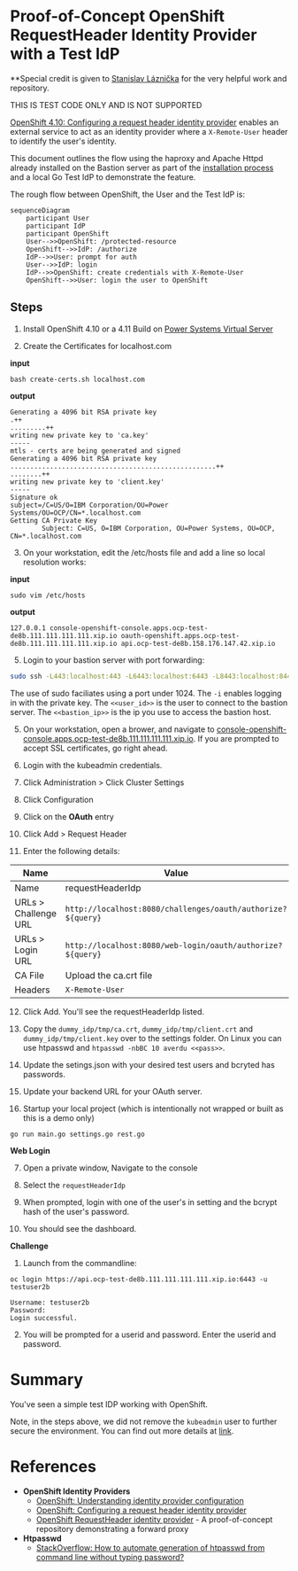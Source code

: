 # **Proof-of-Concept** OpenShift RequestHeader Identity Provider with a Test IdP

**Special credit is given to [Stanislav Láznička](https://github.com/stlaz/openshift-requestheader-config) for the very helpful work and repository.

THIS IS TEST CODE ONLY AND IS NOT SUPPORTED

[OpenShift 4.10: Configuring a request header identity provider](https://docs.openshift.com/container-platform/4.10/authentication/identity_providers/configuring-request-header-identity-provider.html) enables an external service to act as an identity provider where a `X-Remote-User` header to identify the user's identity.

This document outlines the flow using the haproxy and Apache Httpd already installed on the Bastion server as part of the [installation process](https://github.com/ocp-power-automation/ocp4-upi-powervs/tree/release-4.10/docs) and a local Go Test IdP to demonstrate the feature. 

The rough flow between OpenShift, the User and the Test IdP is: 

```mermaid
sequenceDiagram
    participant User
    participant IdP
    participant OpenShift
    User-->>OpenShift: /protected-resource
    OpenShift-->>IdP: /authorize
    IdP-->>User: prompt for auth
    User-->>IdP: login
    IdP-->>OpenShift: create credentials with X-Remote-User
    OpenShift-->>User: login the user to OpenShift
```

## Steps

1. Install OpenShift 4.10 or a 4.11 Build on [Power Systems Virtual Server](https://cloud.ibm.com/catalog/services/power-systems-virtual-server)

2. Create the Certificates for localhost.com

**input**
```
bash create-certs.sh localhost.com
```

**output**
```
Generating a 4096 bit RSA private key
.++
.........++
writing new private key to 'ca.key'
-----
mtls - certs are being generated and signed
Generating a 4096 bit RSA private key
....................................................++
........++
writing new private key to 'client.key'
-----
Signature ok
subject=/C=US/O=IBM Corporation/OU=Power Systems/OU=OCP/CN=*.localhost.com
Getting CA Private Key
        Subject: C=US, O=IBM Corporation, OU=Power Systems, OU=OCP, CN=*.localhost.com
```

3. On your workstation, edit the /etc/hosts file and add a line so local resolution works:

**input**

```
sudo vim /etc/hosts
```

**output**

```
127.0.0.1 console-openshift-console.apps.ocp-test-de8b.111.111.111.111.xip.io oauth-openshift.apps.ocp-test-de8b.111.111.111.111.xip.io api.ocp-test-de8b.158.176.147.42.xip.io
```

5. Login to your bastion server with port forwarding:

``` sh
sudo ssh -L443:localhost:443 -L6443:localhost:6443 -L8443:localhost:8443 -i data/pvs_rsa <<user_id>>@<<bastion_ip>>
```

The use of sudo faciliates using a port under 1024. 
The `-i` enables logging in with the private key. 
The `<<user_id>>` is the user to connect to the bastion server. 
The `<<bastion_ip>>` is the ip you use to access the bastion host.

5. On your workstation, open a brower, and navigate to [console-openshift-console.apps.ocp-test-de8b.111.111.111.111.xip.io](https://console-openshift-console.apps.ocp-test-de8b.111.111.111.111.xip.io).  If you are prompted to accept SSL certificates, go right ahead.

6. Login with the kubeadmin credentials.

7. Click Administration > Click Cluster Settings

8. Click Configuration

9. Click on the **OAuth** entry

10. Click Add > Request Header

11. Enter the following details: 

|Name|Value|
|----|---|
|Name|requestHeaderIdp|
|URLs > Challenge URL | `http://localhost:8080/challenges/oauth/authorize?${query}` |
|URLs > Login URL | `http://localhost:8080/web-login/oauth/authorize?${query}` |
|CA File| Upload the ca.crt file|
|Headers| `X-Remote-User` |

12. Click Add. You'll see the requestHeaderIdp listed.

11. Copy the `dummy_idp/tmp/ca.crt`, `dummy_idp/tmp/client.crt` and `dummy_idp/tmp/client.key` over to the settings folder. On Linux you can use htpasswd and `htpasswd -nbBC 10 averdu <<pass>>`. 

12. Update the setings.json with your desired test users and bcryted has passwords.

13. Update your backend URL for your OAuth server.

14. Startup your local project (which is intentionally not wrapped or built as this is a demo only)

`go run main.go settings.go rest.go`

**Web Login** 

7. Open a private window, Navigate to the console 

8. Select the `requestHeaderIdp`

9. When prompted, login with one of the user's in setting and the bcrypt hash of the user's password. 

10. You should see the dashboard. 

**Challenge** 

1. Launch from the commandline: 

```
oc login https://api.ocp-test-de8b.111.111.111.111.xip.io:6443 -u testuser2b

Username: testuser2b
Password: 
Login successful.
```

2. You will be prompted for a userid and password. Enter the userid and password.

# Summary

You've seen a simple test IDP working with OpenShift.

Note, in the steps above, we did not remove the `kubeadmin` user to further secure the environment. You can find out more details at [link](https://docs.openshift.com/container-platform/4.10/authentication/understanding-identity-provider.html#removing-kubeadmin_understanding-identity-provider).

# References

- **OpenShift Identity Providers**
    - [OpenShift: Understanding identity provider configuration](https://docs.openshift.com/container-platform/4.10/authentication/understanding-identity-provider.html)
    - [OpenShift: Configuring a request header identity provider](https://docs.openshift.com/container-platform/4.10/authentication/identity_providers/configuring-request-header-identity-provider.html)
    - [OpenShift RequestHeader identity provider](https://github.com/stlaz/openshift-requestheader-config) - A proof-of-concept repository demonstrating a forward proxy
- **Htpasswd**
    - [StackOverflow: How to automate generation of htpasswd from command line without typing password?](https://stackoverflow.com/a/52663004/1873438)